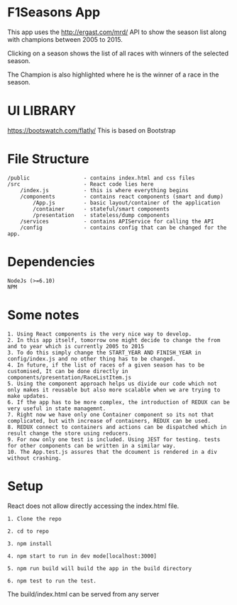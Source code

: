 # F1Seasons App
This app uses the http://ergast.com/mrd/ API to show the season list along with champions between 2005 to 2015.

Clicking on a season shows the list of all races with winners of the selected season.

The Champion is also highlighted where he is the winner of a race in the season.

# UI LIBRARY
https://bootswatch.com/flatly/
This is based on Bootstrap

# File Structure
    /public                 - contains index.html and css files
    /src                    - React code lies here
        /index.js           - this is where everything begins
        /components         - contains react components (smart and dump)
            /App.js         - basic layout/container of the application
            /container      - stateful/smart components
            /presentation   - stateless/dump components
        /services           - contains APIService for calling the API
        /config             - contains config that can be changed for the app. 

# Dependencies
    NodeJs (>=6.10)
    NPM 

# Some notes
    1. Using React components is the very nice way to develop.
    2. In this app itself, tomorrow one might decide to change the from and to year which is currently 2005 to 2015
    3. To do this simply change the START_YEAR AND FINISH_YEAR in config/index.js and no other thing has to be changed.
    4. In future, if the list of races of a given season has to be customised, It can be done directly in components/presentation/RaceListItem.js
    5. Using the component approach helps us divide our code which not only makes it reusable but also more scalable when we are trying to make updates.
    6. If the app has to be more complex, the introduction of REDUX can be very useful in state managemnt.
    7. Right now we have only one Container component so its not that complicated, but with increase of containers, REDUX can be used. 
    8. REDUX connect to containers and actions can be dispatched which in result change the store using reducers. 
    9. For now only one test is included. Using JEST for testing. tests for other components can be written in a similar way. 
    10. The App.test.js assures that the dcoument is rendered in a div without crashing.

# Setup
React does not allow directly accessing the index.html file.

    1. Clone the repo

    2. cd to repo

    3. npm install

    4. npm start to run in dev mode[localhost:3000]

    5. npm run build will build the app in the build directory

    6. npm test to run the test.

The build/index.html can be served from any server